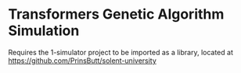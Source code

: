 # Transformers Genetic Algorithm Simulation

Requires the 1-simulator project to be imported as a library, located at https://github.com/PrinsButt/solent-university

